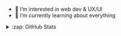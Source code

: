 - 👀 I’m interested in web dev & UX/UI
- 🌱 I’m currently learning about everything


<!---
emma-dougherty/emma-dougherty is a ✨ special ✨ repository because its `README.md` (this file) appears on your GitHub profile.
You can click the Preview link to take a look at your changes.
--->


<details>
  <summary>:zap: GitHub Stats</summary>
  <img align=“left” alt=“<Emma-Dougherty>’s GitHub Stats” src=“https://github-readme-stats.vercel.app/api?username=<emma-dougherty>&show_icons=true&hide_border=false&title_color=ff652f&icon_color=FFE400&bg_color=09131B&text_color=ffffff&border_color=0c1a25” />
